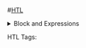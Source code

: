 #[HTL](https://experienceleague.adobe.com/en/docs/experience-manager-htl/content/getting-started)

<details>
  <summary>Block and Expressions</summary>
- Block Statements: to display the h1 element conditionally, use a data-sly-test 
</details>

HTL Tags:
